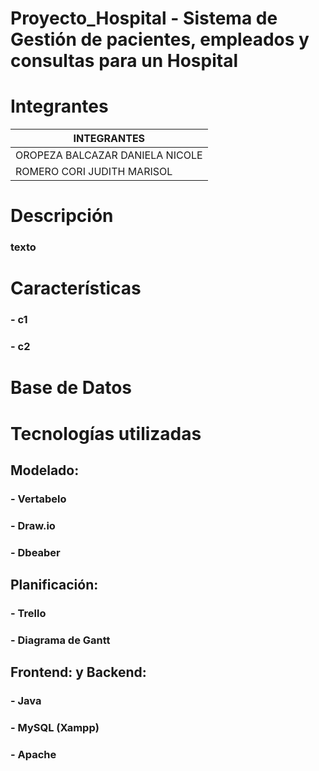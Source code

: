 # Proyecto_Hospital - Sistema de Gestión de pacientes, empleados y consultas para un Hospital

# Integrantes
| INTEGRANTES       |
|---------------------|
| OROPEZA BALCAZAR DANIELA NICOLE  |
| ROMERO CORI JUDITH MARISOL |

# Descripción
### texto

# Características
###   - c1
###   - c2

# Base de Datos


# Tecnologías utilizadas
## Modelado:
### - Vertabelo
### - Draw.io
### - Dbeaber
## Planificación:
### - Trello
### - Diagrama de Gantt
## Frontend: y Backend:
### - Java
### - MySQL (Xampp)
### - Apache

